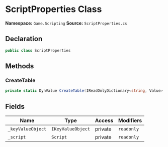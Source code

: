 # ScriptProperties Class

**Namespace:** `Game.Scripting`
**Source:** `ScriptProperties.cs`

## Declaration

```csharp
public class ScriptProperties
```

## Methods

### CreateTable

```csharp
private static DynValue CreateTable(IReadOnlyDictionary<string, Value> dictionary, Script script)
```

## Fields

| Name | Type | Access | Modifiers |
|------|------|--------|-----------|
| `_keyValueObject` | `IKeyValueObject` | private | `readonly` |
| `_script` | `Script` | private | `readonly` |

